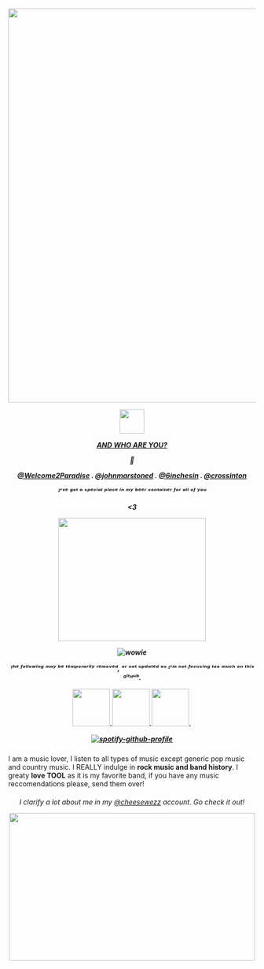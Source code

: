 <h5 align="center">

<p align="center">
  <img width="8000000" height="800" src="https://txt.1001fonts.net/img/txt/b3RmLjg4LmUwZTJkYS5TU0JuWlhRZ2RHOGdaRzhnZEdocGN5QmhaMkZwYml3Z1lXNWtJR0ZuWVdsdUxDQmhaMkZwYmk0Z1FXNWtJSGx2ZFNkc2JDQmpiMjFsSUdKaFkyc3NJR0Z1WkNCcEoyeHNJR0psSUhkaGFYUnBibWN1LjA/eleanora.regular.webp">
</p>

<p align="center">
  <img width="50" height="50" src="https://files.catbox.moe/yy0m9q.png">
</p>

[<ins> AND WHO ARE YOU? </ins>](https://github.com/cheesewezz)

🐴

[@Welcome2Paradise](https://github.com/Welcome2Paradise) . [@johnmarstoned](https://github.com/johnmarstoned) . [@6inchesin](https://github.com/6InchesIn) . [@crossinton](https://github.com/crossinton)

ᴵ'ᵛᵉ ᵍᵒᵗ ᵃ ˢᵖᵉᶜⁱᵃˡ ᵖˡᵃᶜᵉ ⁱⁿ ᵐʸ ᵇᵉᵉʳ ᶜᵒⁿᵗᵃⁱⁿᵉʳ ᶠᵒʳ ᵃˡˡ ᵒᶠ ʸᵒᵘ 

<3

<p align="center">
  <img width="300" height="250" src="https://files.catbox.moe/4i8h0j.png">
</p> 

![wowie](https://komarev.com/ghpvc/?username=cruelseabass&color=yellow)

ᵀʰᵉ ᶠᵒˡˡᵒʷⁱⁿᵍ ᵐᵃʸ ᵇᵉ ᵗᵉᵐᵖᵒʳᵃʳⁱˡʸ ʳᵉᵐᵒᵛᵉᵈ, ᵒʳ ⁿᵒᵗ ᵘᵖᵈᵃᵗᵉᵈ ᵃˢ ᴵ'ᵐ ⁿᵒᵗ ᶠᵒᶜᵘˢⁱⁿᵍ ᵗᵒᵒ ᵐᵘᶜʰ ᵒⁿ ᵗʰⁱˢ ᴳⁱᵗᴴᵘᵇ.

<p style="text-align:center"><a href="https://seabassion.carrd.co/"><img height="76" width="76" src="https://files.catbox.moe/mif0qz.png" /></a>.<a href="https://seabass.atabook.org/"><img height="76" width="76" src="https://files.catbox.moe/q1rjd1.png" /></a>.<a href="https://bsky.app/profile/cheesewezz.bsky.social"><img height="76" width="76" src="https://files.catbox.moe/tkpebs.png"/></a>.<a

<h6 align="center">
  
  [![spotify-github-profile](https://spotify-github-profile.kittinanx.com/api/view?uid=314lk5plcho6tynqye2qelu5zs5m&cover_image=true&theme=novatorem&show_offline=true&background_color=121212&interchange=true&bar_color=f5f5f5&bar_color_cover=false)](https://spotify-github-profile.kittinanx.com/api/view?uid=314lk5plcho6tynqye2qelu5zs5m&redirect=true)

</h6>

I am a music lover, I listen to all types of music except generic pop music and country music. I REALLY indulge in __rock music and band history__. I greaty __love TOOL__ as it is my favorite band, if you have any music reccomendations please, send them over!

<h6 align="center">

I clarify a lot about me in my [@cheesewezz](https://github.com/cheesewezz) account. Go check it out!

<p align="center">
  <img width="500" height="300" src="https://i.pinimg.com/736x/8e/b4/41/8eb44130148d88001d5866de52fee817.jpg">
</p>

